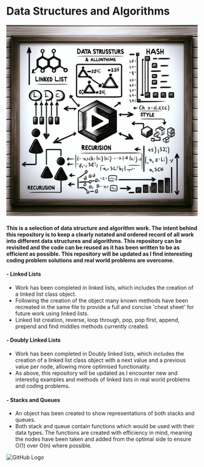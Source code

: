 # Data Structures and Algorithms

![Ai Image](https://github.com/PureJD/Data_Structures_Algorithms/blob/main/ReadmeImage.png?raw=true)

#### This is a selection of data structure and algorithm work. The intent behind this repository is to keep a clearly notated and ordered record of all work into different data structures and algorithms. This repository can be revisited and the code can be reused as it has been written to be as efficient as possible. This repository will be updated as I find interesting coding problem solutions and real world problems are overcome.  
#### - Linked Lists
- Work has been completed in linked lists, which includes the creation of a linked list class object. 
- Following the creation of the object many known methods have been recreated in the same file to provide a full and concise 'cheat sheet' for future work using linked lists.
- Linked list creation, reverse, loop through, pop, pop first, append, prepend and find middles methods currently created.
#### - Doubly Linked Lists
- Work has been completed in Doubly linked lists, which includes the creation of a linked list class object with a next value and a previous value per node, allowing more optimised functionality. 
- As above, this repository will be updated as I encounter new and interestig examples and methods of linked lists in real world problems and coding problems.
#### - Stacks and Queues
- An object has been created to show representations of both stacks and queues.
- Both stack and queue contain functions which would be used with their data types. The functions are created with efficiency in mind, meaning the nodes have been taken and added from the optimal side to ensure O(1) over O(n) where possible. 









![GitHub Logo](https://github.com/github.png)
